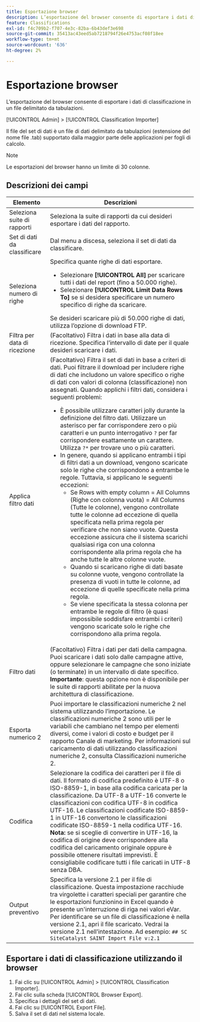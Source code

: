 ```yaml
---
title: Esportazione browser
description: L’esportazione del browser consente di esportare i dati di classificazione in un file delimitato da tabulazioni.
feature: Classifications
exl-id: f4c709b2-f707-4e3c-82ba-6b43def3e698
source-git-commit: 35413ac43eed5ab7218794f26e4753acf08f18ee
workflow-type: tm+mt
source-wordcount: '636'
ht-degree: 2%

---
```


# Esportazione browser

L’esportazione del browser consente di esportare i dati di classificazione in un file delimitato da tabulazioni.

[!UICONTROL Admin] > [!UICONTROL Classification Importer]

Il file del set di dati è un file di dati delimitato da tabulazioni (estensione del nome file .tab) supportato dalla maggior parte delle applicazioni per fogli di calcolo.

>[!NOTE]
>Le esportazioni del browser hanno un limite di 30 colonne.

## Descrizioni dei campi

| Elemento | Descrizioni |
| --- | --- |
| Seleziona suite di rapporti | Seleziona la suite di rapporti da cui desideri esportare i dati del rapporto. |
| Set di dati da classificare | Dal menu a discesa, seleziona il set di dati da classificare. |
| Seleziona numero di righe | Specifica quante righe di dati esportare.<ul><li>Selezionare **[!UICONTROL All]** per scaricare tutti i dati del report (fino a 50.000 righe).</li><li>Selezionare **[!UICONTROL Limit Data Rows To]** se si desidera specificare un numero specifico di righe da scaricare.</li></ul>Se desideri scaricare più di 50.000 righe di dati, utilizza l’opzione di download FTP. |
| Filtra per data di ricezione | (Facoltativo) Filtra i dati in base alla data di ricezione. Specifica l’intervallo di date per il quale desideri scaricare i dati. |
| Applica filtro dati | (Facoltativo) Filtra il set di dati in base a criteri di dati. Puoi filtrare il download per includere righe di dati che includono un valore specifico o righe di dati con valori di colonna (classificazione) non assegnati. Quando applichi i filtri dati, considera i seguenti problemi:<ul><li>È possibile utilizzare caratteri jolly durante la definizione del filtro dati. Utilizzare un asterisco per far corrispondere zero o più caratteri e un punto interrogativo `?` per far corrispondere esattamente un carattere. Utilizza `?*` per trovare uno o più caratteri.</li><li>In genere, quando si applicano entrambi i tipi di filtri dati a un download, vengono scaricate solo le righe che corrispondono a entrambe le regole. Tuttavia, si applicano le seguenti eccezioni:<ul><li>Se Rows with empty column = All Columns (Righe con colonna vuota) = All Columns (Tutte le colonne), vengono controllate tutte le colonne ad eccezione di quella specificata nella prima regola per verificare che non siano vuote. Questa eccezione assicura che il sistema scarichi qualsiasi riga con una colonna corrispondente alla prima regola che ha anche tutte le altre colonne vuote.</li><li>Quando si scaricano righe di dati basate su colonne vuote, vengono controllate la presenza di vuoti in tutte le colonne, ad eccezione di quelle specificate nella prima regola.</li><li>Se viene specificata la stessa colonna per entrambe le regole di filtro (è quasi impossibile soddisfare entrambi i criteri) vengono scaricate solo le righe che corrispondono alla prima regola.</li></ul></ul> |
| Filtro dati | (Facoltativo) Filtra i dati per dati della campagna. Puoi scaricare i dati solo dalle campagne attive, oppure selezionare le campagne che sono iniziate (o terminate) in un intervallo di date specifico.<br>**Importante**: questa opzione non è disponibile per le suite di rapporti abilitate per la nuova architettura di classificazione. |
| Esporta numerico 2 | Puoi importare le classificazioni numeriche 2 nel sistema utilizzando l’importazione. Le classificazioni numeriche 2 sono utili per le variabili che cambiano nel tempo per elementi diversi, come i valori di costo e budget per il rapporto Canale di marketing. Per informazioni sul caricamento di dati utilizzando classificazioni numeriche 2, consulta Classificazioni numeriche 2. |
| Codifica | Selezionare la codifica dei caratteri per il file di dati. Il formato di codifica predefinito è UTF-8 o ISO-8859-1, in base alla codifica caricata per la classificazione. Da UTF-8 a UTF-16 converte le classificazioni con codifica UTF-8 in codifica UTF-16. Le classificazioni codificate ISO-8859-1 in UTF-16 convertono le classificazioni codificate ISO-8859-1 nella codifica UTF-16.<br>**Nota:** se si sceglie di convertire in UTF-16, la codifica di origine deve corrispondere alla codifica del caricamento originale oppure è possibile ottenere risultati imprevisti. È consigliabile codificare tutti i file caricati in UTF-8 senza DBA. |
| Output preventivo | Specifica la versione 2.1 per il file di classificazione. Questa impostazione racchiude tra virgolette i caratteri speciali per garantire che le esportazioni funzionino in Excel quando è presente un&#39;interruzione di riga nei valori eVar. Per identificare se un file di classificazione è nella versione 2.1, apri il file scaricato. Vedrai la versione 2.1 nell’intestazione. Ad esempio: `## SC SiteCatalyst SAINT Import File v:2.1` |

## Esportare i dati di classificazione utilizzando il browser

1. Fai clic su [!UICONTROL Admin] > [!UICONTROL Classification Importer].
1. Fai clic sulla scheda [!UICONTROL Browser Export].
1. Specifica i dettagli del set di dati.
1. Fai clic su [!UICONTROL Export File].
1. Salva il set di dati nel sistema locale.
